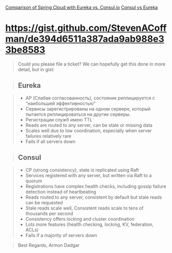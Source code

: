 [Comparison of Spring Cloud with Eureka vs. Consul.io](https://www.nvisia.com/insights/comparison-of-spring-cloud-with-eureka-vs.-consul)
[Consul vs Eureka](https://stackshare.io/stackups/consul-vs-eureka)

# https://gist.github.com/StevenACoffman/de394d6511a387ada9ab988e33be8583
> Could you please file a ticket? We can hopefully get this done in more detail, but in gist:

> ## Eureka

> * AP (Слабая согласованность), состояние реплицируется с “наибольшей эффективностью”
> * Сервисы зарегистрированы на одном сервере, который пытается реплицироваться на другие серверы.
> * Регистрации служб имею TTL
> * Reads are routed to any server, can be stale or missing data
> * Scales well due to low coordination, especially when server failures relatively rare
> * Fails if all servers down

> ## Consul

> * CP (strong consistency), state is replicated using Raft
> * Services registered with any server, but written via Raft to a quorum
> * Registrations have complex health checks, including gossip failure detection instead of heartbeating
> * Reads routed to any server, consistent by default but stale reads can be requested
> * Stale reads scale well, Consistent reads scale to tens of thousands per second
> * Consistency offers locking and cluster coordination
> * Lots more features (health checking, locking, KV, federation, ACLs)
> * Fails if a majority of servers down

> Best Regards,
> Armon Dadgar
